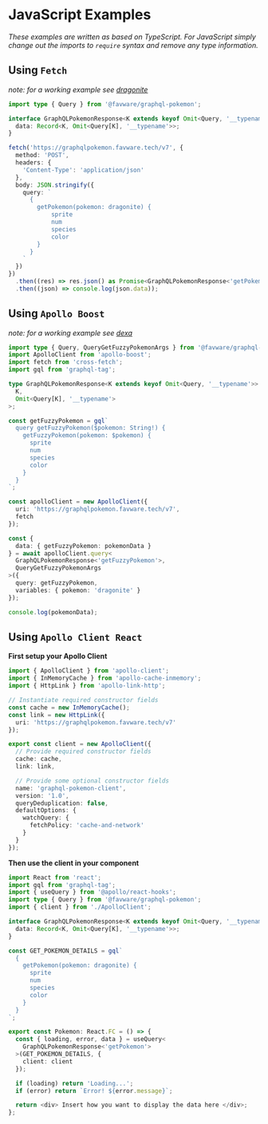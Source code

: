 # JavaScript Examples

_These examples are written as based on TypeScript. For JavaScript simply change
out the imports to `require` syntax and remove any type information._

## Using `Fetch`

_note: for a working example see
[dragonite](https://github.com/favware/dragonite)_

```ts
import type { Query } from '@favware/graphql-pokemon';

interface GraphQLPokemonResponse<K extends keyof Omit<Query, '__typename'>> {
  data: Record<K, Omit<Query[K], '__typename'>>;
}

fetch('https://graphqlpokemon.favware.tech/v7', {
  method: 'POST',
  headers: {
    'Content-Type': 'application/json'
  },
  body: JSON.stringify({
    query: `
      {
        getPokemon(pokemon: dragonite) {
            sprite
            num
            species
            color
        }
      }
    `
  })
})
  .then((res) => res.json() as Promise<GraphQLPokemonResponse<'getPokemon'>>)
  .then((json) => console.log(json.data));
```

## Using `Apollo Boost`

_note: for a working example see [dexa](https://github.com/favware/dexa)_

```ts
import type { Query, QueryGetFuzzyPokemonArgs } from '@favware/graphql-pokemon';
import ApolloClient from 'apollo-boost';
import fetch from 'cross-fetch';
import gql from 'graphql-tag';

type GraphQLPokemonResponse<K extends keyof Omit<Query, '__typename'>> = Record<
  K,
  Omit<Query[K], '__typename'>
>;

const getFuzzyPokemon = gql`
  query getFuzzyPokemon($pokemon: String!) {
    getFuzzyPokemon(pokemon: $pokemon) {
      sprite
      num
      species
      color
    }
  }
`;

const apolloClient = new ApolloClient({
  uri: 'https://graphqlpokemon.favware.tech/v7',
  fetch
});

const {
  data: { getFuzzyPokemon: pokemonData }
} = await apolloClient.query<
  GraphQLPokemonResponse<'getFuzzyPokemon'>,
  QueryGetFuzzyPokemonArgs
>({
  query: getFuzzyPokemon,
  variables: { pokemon: 'dragonite' }
});

console.log(pokemonData);
```

## Using `Apollo Client React`

**First setup your Apollo Client**

```ts
import { ApolloClient } from 'apollo-client';
import { InMemoryCache } from 'apollo-cache-inmemory';
import { HttpLink } from 'apollo-link-http';

// Instantiate required constructor fields
const cache = new InMemoryCache();
const link = new HttpLink({
  uri: 'https://graphqlpokemon.favware.tech/v7'
});

export const client = new ApolloClient({
  // Provide required constructor fields
  cache: cache,
  link: link,

  // Provide some optional constructor fields
  name: 'graphql-pokemon-client',
  version: '1.0',
  queryDeduplication: false,
  defaultOptions: {
    watchQuery: {
      fetchPolicy: 'cache-and-network'
    }
  }
});
```

**Then use the client in your component**

```ts
import React from 'react';
import gql from 'graphql-tag';
import { useQuery } from '@apollo/react-hooks';
import type { Query } from '@favware/graphql-pokemon';
import { client } from './ApolloClient';

interface GraphQLPokemonResponse<K extends keyof Omit<Query, '__typename'>> {
  data: Record<K, Omit<Query[K], '__typename'>>;
}

const GET_POKEMON_DETAILS = gql`
  {
    getPokemon(pokemon: dragonite) {
      sprite
      num
      species
      color
    }
  }
`;

export const Pokemon: React.FC = () => {
  const { loading, error, data } = useQuery<
    GraphQLPokemonResponse<'getPokemon'>
  >(GET_POKEMON_DETAILS, {
    client: client
  });

  if (loading) return 'Loading...';
  if (error) return `Error! ${error.message}`;

  return <div> Insert how you want to display the data here </div>;
};
```
